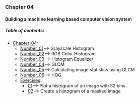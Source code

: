 ### Chapter 04
#### Building a machine learning based computer vision system

##### Table of contents:
* [Chapter_04](/all/chapter_04):
    * [Number_01](/all/chapter_04/Number_01.py)--> Grayscale Histogram
    * [Number_02](/all/chapter_04/Number_02.py)--> RGB Color Histogram
    * [Number_03](/all/chapter_04/Number_03.py)--> Histogram Equalizer
    * [Number_04](/all/chapter_04/Number_04.py)--> GLCM
    * [Number_05](/all/chapter_04/Number_05.py)--> Calculating image statistics using GLCM
    * [Number_06](/all/chapter_04/Number_06.py)--> HOG 
    * [Exercises](/all/chapter_04/exercises):
        * [01](/all/chapter_04/exercises/01.py)--> Plot a histogram of an image with 32 bins
        * [02](/all/chapter_04/exercises/02.py)--> Create a histogram of a masked image